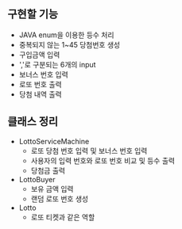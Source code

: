 ## 구현할 기능
- JAVA enum을 이용한 등수 처리
- 중복되지 않는 1~45 당첨번호 생성
- 구입금액 입력
- ','로 구분되는 6개의 input
- 보너스 번호 입력
- 로또 번호 출력
- 당첨 내역 출력

## 클래스 정리
- LottoServiceMachine
    - 로또 당첨 번호 입력 및 보너스 번호 입력
    - 사용자의 입력 번호와 로또 번호 비교 및 등수 출력
    - 당첨금 출력
- LottoBuyer
  - 보유 금액 입력
  - 랜덤 로또 번호 생성
- Lotto
  - 로또 티켓과 같은 역할